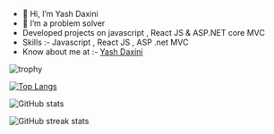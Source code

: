 - 👋 Hi, I’m Yash Daxini
- 👀 I’m a problem solver
- Developed projects on javascript , React JS & ASP.NET core MVC
- Skills :- Javascript , React JS , ASP .net MVC 
- Know about me at :- [Yash Daxini](https://yash-daxini.netlify.app/) 



![trophy](https://github-profile-trophy.vercel.app/?username=Yash-Daxini&show_icons=true&theme=radical)

[![Top Langs](https://github-readme-stats.vercel.app/api/top-langs/?username=Yash-Daxini&show_icons=true&theme=radical)](https://github.com/anuraghazra/github-readme-stats)

![GitHub stats](https://github-readme-stats.vercel.app/api?username=Yash-Daxini&show_icons=true&theme=radical)  

![GitHub streak stats](https://streak-stats.demolab.com/?user=Yash-Daxini&theme=radical)  

